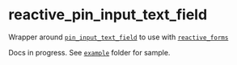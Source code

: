 # reactive_pin_input_text_field

Wrapper around [`pin_input_text_field`](https://pub.dev/packages/pin_input_text_field) to use with [`reactive_forms`](https://pub.dev/packages/reactive_forms)

Docs in progress. See [`example`](https://github.com/artflutter/reactive_forms_widgets/tree/master/packages/reactive_pin_input_text_field/example) folder for sample.